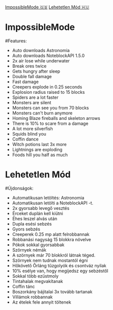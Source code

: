
[ImpossibleMode 🇬🇧](#ImpossibleMode)
[Lehetetlen Mód 🇭🇺](#Lehetetlen-Mód)

# ImpossibleMode

#Features:

- Auto downloads Astronomia
- Auto downloads NoteblockAPI 1.5.0
- 2x air lose while underwater
- Break ores twice
- Gets hungry after sleep
- Double fall damage
- Fast damage
- Creepers explode in 0.25 seconds
- Explosion radius raised to 15 blocks
- Spiders are a lot faster
- Monsters are silent
- Monsters can see you from 70 blocks
- Monsters can't burn anymore
- Homing Blaze fireballs and skeleton arrows
- There is 10% to scare from a damage
- A lot more silverfish
- Squids blind you
- Coffin dance
- Witch potions last 3x more
- Lightnings are exploding
- Foods hill you half as much

# Lehetetlen Mód

#Újdonságok:

- Automatikusan letöltés: Astronomia
- Automatikusan letölti a NoteblockAPI -t.
- 2x gyorsabb levegő vesztés
- Érceket duplán kell kiütni
- Éhes leszel alvás után
- Dupla esési sebzés
- Gyors sebzés
- Creeperek 0.25 mp alatt felrobbannak
- Robbanási nagyság 15 blokkra növelve
- Pókok sokkal gyorsabbak
- Szörnyek némák
- A szörnyek már 70 blokkról látnak téged.
- Szörnyek nem tudnak mostantól égni
- Hőkövető Őrláng tűzgolyók és csontváz nyilak
- 10% esélye van, hogy megijedsz egy sebzéstől
- Sokkal több ezüstmoly
- Tintahalak megvakítanak
- Coffin tánc
- Boszorkány bájitalai 3x tovább tartanak
- Villámok robbannak
- Az ételek fele annyit töltenek
